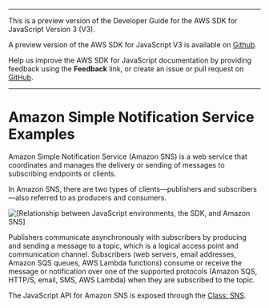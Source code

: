 --------

This is a preview version of the Developer Guide for the AWS SDK for JavaScript Version 3 \(V3\)\.

A preview version of the AWS SDK for JavaScript V3 is available on [Github](https://github.com/aws/aws-sdk-js-v3)\.

Help us improve the AWS SDK for JavaScript documentation by providing feedback using the **Feedback** link, or create an issue or pull request on [GitHub](https://github.com/awsdocs/aws-sdk-for-javascript-v3)\.

--------

# Amazon Simple Notification Service Examples<a name="sns-examples"></a>

Amazon Simple Notification Service \(Amazon SNS\) is a web service that coordinates and manages the delivery or sending of messages to subscribing endpoints or clients\. 

In Amazon SNS, there are two types of clients—publishers and subscribers—also referred to as producers and consumers\. 

![\[Relationship between JavaScript environments, the SDK, and Amazon SNS\]](http://docs.aws.amazon.com/sdk-for-javascript/v3/developer-guide/images/code-samples-sns.png)

Publishers communicate asynchronously with subscribers by producing and sending a message to a topic, which is a logical access point and communication channel\. Subscribers \(web servers, email addresses, Amazon SQS queues, AWS Lambda functions\) consume or receive the message or notification over one of the supported protocols \(Amazon SQS, HTTP/S, email, SMS, AWS Lambda\) when they are subscribed to the topic\. 

The JavaScript API for Amazon SNS is exposed through the [Class: SNS](https://docs.aws.amazon.com/AWSJavaScriptSDK/latest/AWS/SNS.html)\. 